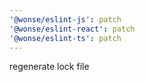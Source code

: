 ```yaml
---
'@wonse/eslint-js': patch
'@wonse/eslint-react': patch
'@wonse/eslint-ts': patch
---
```


regenerate lock file

